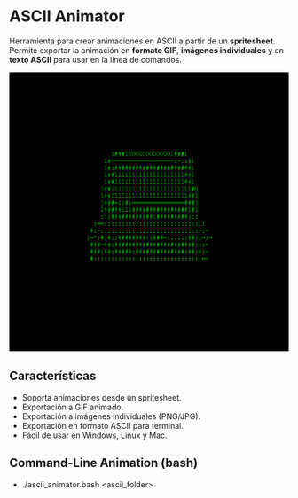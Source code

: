 # ASCII Animator

Herramienta para crear animaciones en ASCII a partir de un **spritesheet**.  
Permite exportar la animación en **formato GIF**, **imágenes individuales** y en **texto ASCII** para usar en la línea de comandos.

![Demo](ASCII_ANIMATOR/windows-amd64/cyberdeck_gif/ascii_animation.gif)

## Características

- Soporta animaciones desde un spritesheet.
- Exportación a GIF animado.
- Exportación a imágenes individuales (PNG/JPG).
- Exportación en formato ASCII para terminal.
- Fácil de usar en Windows, Linux y Mac.

## Command-Line Animation (bash)

- ./ascii_animator.bash <ascii_folder> <fps> <color>
